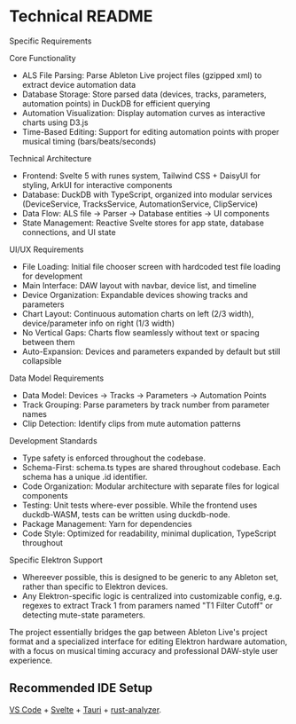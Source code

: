 # Technical README

Specific Requirements

Core Functionality

- ALS File Parsing: Parse Ableton Live project files (gzipped xml) to extract device automation data
- Database Storage: Store parsed data (devices, tracks, parameters, automation points) in DuckDB for efficient querying
- Automation Visualization: Display automation curves as interactive charts using D3.js
- Time-Based Editing: Support for editing automation points with proper musical timing (bars/beats/seconds)

Technical Architecture

- Frontend: Svelte 5 with runes system, Tailwind CSS + DaisyUI for styling, ArkUI for interactive components
- Database: DuckDB with TypeScript, organized into modular services (DeviceService, TracksService, AutomationService,
  ClipService)
- Data Flow: ALS file → Parser → Database entities → UI components
- State Management: Reactive Svelte stores for app state, database connections, and UI state

UI/UX Requirements

- File Loading: Initial file chooser screen with hardcoded test file loading for development
- Main Interface: DAW layout with navbar, device list, and timeline
- Device Organization: Expandable devices showing tracks and parameters
- Chart Layout: Continuous automation charts on left (2/3 width), device/parameter info on right (1/3 width)
- No Vertical Gaps: Charts flow seamlessly without text or spacing between them
- Auto-Expansion: Devices and parameters expanded by default but still collapsible

Data Model Requirements

- Data Model: Devices → Tracks → Parameters → Automation Points
- Track Grouping: Parse parameters by track number from parameter names
- Clip Detection: Identify clips from mute automation patterns

Development Standards

- Type safety is enforced throughout the codebase.
- Schema-First: schema.ts types are shared throughout codebase. Each schema has a unique .id identifier.
- Code Organization: Modular architecture with separate files for logical components
- Testing: Unit tests where-ever possible. While the frontend uses duckdb-WASM, tests can be written using duckdb-node.
- Package Management: Yarn for dependencies
- Code Style: Optimized for readability, minimal duplication, TypeScript throughout

Specific Elektron Support

- Whereever possible, this is designed to be generic to any Ableton set, rather than specific to Elektron devices.
- Any Elektron-specific logic is centralized into customizable config, e.g. regexes to extract Track 1 from paramers named "T1 Filter Cutoff" or detecting mute-state parameters.

The project essentially bridges the gap between Ableton Live's project format and a specialized interface for editing
Elektron hardware automation, with a focus on musical timing accuracy and professional DAW-style user experience.

## Recommended IDE Setup

[VS Code](https://code.visualstudio.com/) + [Svelte](https://marketplace.visualstudio.com/items?itemName=svelte.svelte-vscode) + [Tauri](https://marketplace.visualstudio.com/items?itemName=tauri-apps.tauri-vscode) + [rust-analyzer](https://marketplace.visualstudio.com/items?itemName=rust-lang.rust-analyzer).
